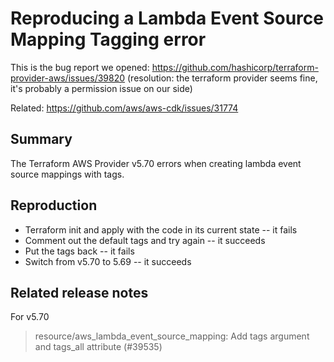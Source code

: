 # Reproducing a Lambda Event Source Mapping Tagging error

This is the bug report we opened: https://github.com/hashicorp/terraform-provider-aws/issues/39820 (resolution: the terraform provider seems fine, it's probably a permission issue on our side)

Related: https://github.com/aws/aws-cdk/issues/31774

## Summary

The Terraform AWS Provider v5.70 errors when creating lambda event source mappings with tags.

## Reproduction

- Terraform init and apply with the code in its current state -- it fails
- Comment out the default tags and try again -- it succeeds
- Put the tags back -- it fails
- Switch from v5.70 to 5.69 -- it succeeds

## Related release notes

For v5.70

> resource/aws_lambda_event_source_mapping: Add tags argument and tags_all attribute (#39535)

